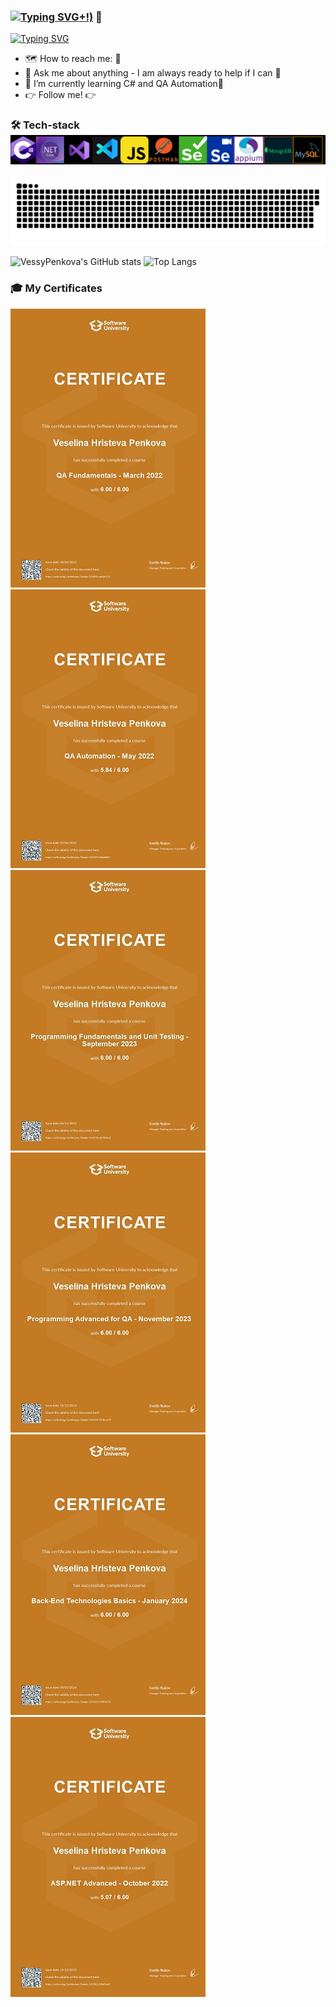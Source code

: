 
###  [![Typing SVG](https://readme-typing-svg.demolab.com?font=Fira+Code&size=16&pause=1000&color=F5F7F5&multiline=true&random=false&width=435&height=65&lines=Hello+there%2C+I'm+Veselina.+I+remain+deeply;+committed++to+advancing+my+expertise+in+QA+;through+continuous+learning+%3A-)+!)](https://git.io/typing-svg) 👋

<a href="https://git.io/typing-svg"><img src="https://readme-typing-svg.demolab.com?font=Fira+Code&size=16&pause=1000&color=F5F7F5&multiline=true&random=false&width=435&height=65&lines=Hello+there%2C+I'm+Veselina.+I+remain+deeply;+committed++to+advancing+my+expertise+in+QA+;through+continuous+learning+%3A-)+!" alt="Typing SVG" /></a>

  - :world_map: How to reach me: :e-mail:
  - 💬 Ask me about anything - I am always ready to help if I can 💯
  - 🌱  I’m currently learning C# and QA Automation🌱
  - 👉 Follow me! 👉

### 🛠 Tech-stack   ![alt text](https://github.com/VessyPenkova/Sertificates/blob/main/teck-stack.png)

   ![Typing SVG](https://github.com/VessyPenkova/Sertificates/blob/main/github-snake.svg)


  ![VessyPenkova's GitHub stats](https://github-readme-stats.vercel.app/api?username=VessyPenkova&show_icons=true&theme=transparent)        ![Top Langs](https://github-readme-stats.vercel.app/api/top-langs/?username=VessyPenkova&layout=compact&theme=transparent)


 

### 🎓 My Certificates



  ![alt text](https://github.com/VessyPenkova/Sertificates/blob/main/QAFundMarch2022Cert.jpg?raw=true)  ![alt text](https://github.com/VessyPenkova/Sertificates/blob/main/QAAutomMay2022Cert.jpg?raw=true)  ![alt text](https://github.com/VessyPenkova/Sertificates/blob/main/ProgramFundUnitTestSept2023Cert.jpg?raw=true)
  ![alt text](https://github.com/VessyPenkova/Sertificates/blob/main/ProgramAdvforQANov2023Cert.jpg?raw=true) ![alt text](https://github.com/VessyPenkova/Sertificates/blob/main/BackEndTechBasicsJan2024Cert.jpg?raw=true) ![alt text](https://github.com/VessyPenkova/Sertificates/blob/main/ASPNETAdvOct2022Cert.jpg?raw=true)

  




